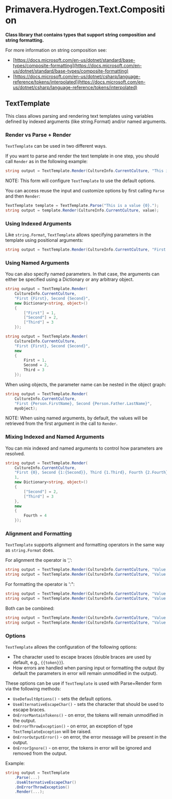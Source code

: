 # Primavera.Hydrogen.Text.Composition

**Class library that contains types that support string composition and string formatting.**

For more information on string composition see:

- [https://docs.microsoft.com/en-us/dotnet/standard/base-types/composite-formatting](https://docs.microsoft.com/en-us/dotnet/standard/base-types/composite-formatting)
- [https://docs.microsoft.com/en-us/dotnet/csharp/language-reference/tokens/interpolated](https://docs.microsoft.com/en-us/dotnet/csharp/language-reference/tokens/interpolated)

## TextTemplate

This class allows parsing and rendering text templates using variables defined by indexed arguments (like string.Format) and/or named arguments.

### Render vs Parse + Render

`TextTemplate` can be used in two different ways.

If you want to parse and render the text template in one step, you should call `Render` as in the following example:

```csharp
string output = TextTemplate.Render(CultureInfo.CurrentCulture, "This is a value {0}.", value);
```

NOTE: This form will configure `TextTemplate` to use the default options.

You can access reuse the input and customize options by first calling `Parse` and then `Render`:

```csharp
TextTemplate template = TextTemplate.Parse("This is a value {0}.");
string output = template.Render(CultureInfo.CurrentCulture, value);
```

### Using Indexed Arguments

Like `string.Format`, `TextTemplate` allows specifying parameters in the template using positional arguments:

```csharp
string output = TextTemplate.Render(CultureInfo.CurrentCulture, "First {0}, Second {1}, First again {0}", value1, value2);
```

### Using Named Arguments

You can also specify named parameters. In that case, the arguments can either be specified using a Dictionary or any arbitrary object.

```csharp
string output = TextTemplate.Render(
    CultureInfo.CurrentCulture,
    "First {First}, Second {Second}",
    new Dictionary<string, object>()
    {
        ["First"] = 1,
        ["Second"] = 2,
        ["Third"] = 3
    });

string output = TextTemplate.Render(
    CultureInfo.CurrentCulture,
    "First {First}, Second {Second}",
    new
    {
        First = 1,
        Second = 2,
        Third = 3
    });
```

When using objects, the parameter name can be nested in the object graph:

```csharp
string output = TextTemplate.Render(
    CultureInfo.CurrentCulture,
    "First {Person.FirstName}, Second {Person.Father.LastName}",
    myobject);
```

NOTE: When using named arguments, by default, the values will be retrieved from the first
argument in the call to `Render`.

### Mixing Indexed and Named Arguments

You can mix indexed and named arguments to control how parameters are resolved.

```csharp
string output = TextTemplate.Render(
    CultureInfo.CurrentCulture,
    "First {0}, Second {1:{Second}}, Third {1.Third}, Fourth {2.Fourth}",
    1,
    new Dictionary<string, object>()
    {
        ["Second"] = 2,
        ["Third"] = 3
    },
    new
    {
        Fourth = 4
    });
```

### Alignment and Formatting

`TextTemplate` supports alignment and formatting operators in the same way as `string.Format` does.

For alignment the operator is ',':

```csharp
string output = TextTemplate.Render(CultureInfo.CurrentCulture, "Value: {0,10}", value);
string output = TextTemplate.Render(CultureInfo.CurrentCulture, "Value: {Value,10}", new { Value = 10 });
```

For formatting the operator is ':":

```csharp
string output = TextTemplate.Render(CultureInfo.CurrentCulture, "Value: {0:t}", DateTime.Now);
string output = TextTemplate.Render(CultureInfo.CurrentCulture, "Value: {Value:t}", new { Value = DateTime.Now });
```

Both can be combined:

```csharp
string output = TextTemplate.Render(CultureInfo.CurrentCulture, "Value: {0,10:t}", DateTime.Now);
string output = TextTemplate.Render(CultureInfo.CurrentCulture, "Value: {Value,10:t}", new { Value = DateTime.Now });
```

### Options

`TextTemplate` allows the configuration of the following options:

- The character used to escape braces (double braces are used by default, e.g., `{{token}}`).
- How errors are handled when parsing input or formatting the output (by default the parameters in error will remain unmodified in the output).

These options can be use if `TextTemplate` is used with Parse+Render form via the following methods:

- `UseDefaultOptions()` - sets the default options.
- `UseAlternativeEscapeChar()` - sets the character that should be used to escape braces.
- `OnErrorMantainTokens()` - on error, the tokens will remain unmodified in the output.
- `OnErrorThrowException()` - on error, an exception of type `TextTemplateException` will be raised.
- `OnErrorOutputError()` - on error, the error message will be present in the output.
- `OnErrorIgnore()` - on error, the tokens in error will be ignored and removed from the output.

Example:

```csharp
string output = TextTemplate
    .Parse(...)
    .UseAlternativeEscapeChar()
    .OnErrorThrowException()
    .Render(...);
```
